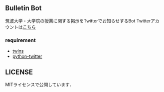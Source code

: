 ## Bulletin Bot

筑波大学・大学院の授業に関する掲示をTwitterでお知らせするBot
Twitterアカウントは[こちら](https://twitter.com/itf_notify)

### requirement
- [twins](https://github.com/coins13/twins)
- [python-twitter](https://github.com/bear/python-twitter)

## LICENSE
MITライセンスで公開しています．
